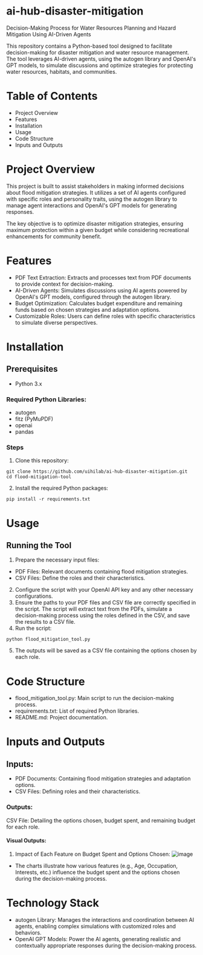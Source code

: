 # ai-hub-disaster-mitigation
Decision-Making Process for Water Resources Planning and Hazard Mitigation Using AI-Driven Agents

This repository contains a Python-based tool designed to facilitate decision-making for disaster mitigation and water resource management. The tool leverages AI-driven agents, using the autogen library and OpenAI's GPT models, to simulate discussions and optimize strategies for protecting water resources, habitats, and communities.

# Table of Contents

- Project Overview
- Features
- Installation
- Usage
- Code Structure
- Inputs and Outputs

# Project Overview

This project is built to assist stakeholders in making informed decisions about flood mitigation strategies. It utilizes a set of AI agents configured with specific roles and personality traits, using the autogen library to manage agent interactions and OpenAI's GPT models for generating responses.

The key objective is to optimize disaster mitigation strategies, ensuring maximum protection within a given budget while considering recreational enhancements for community benefit.

# Features

- PDF Text Extraction: Extracts and processes text from PDF documents to provide context for decision-making.
- AI-Driven Agents: Simulates discussions using AI agents powered by OpenAI's GPT models, configured through the autogen library.
- Budget Optimization: Calculates budget expenditure and remaining funds based on chosen strategies and adaptation options.
- Customizable Roles: Users can define roles with specific characteristics to simulate diverse perspectives.

# Installation

## Prerequisites
- Python 3.x

### Required Python Libraries:
- autogen
- fitz (PyMuPDF)
- openai
- pandas

### Steps

1. Clone this repository:

```
git clone https://github.com/uihilab/ai-hub-disaster-mitigation.git
cd flood-mitigation-tool
```

2. Install the required Python packages:
```   
pip install -r requirements.txt
```

# Usage

## Running the Tool
1. Prepare the necessary input files:
- PDF Files: Relevant documents containing flood mitigation strategies.
- CSV Files: Define the roles and their characteristics.
2. Configure the script with your OpenAI API key and any other necessary configurations.
3. Ensure the paths to your PDF files and CSV file are correctly specified in the script. The script will extract text from the PDFs, simulate a decision-making process using the roles defined in the CSV, and save the results to a CSV file.
4. Run the script:
```
python flood_mitigation_tool.py
```
5. The outputs will be saved as a CSV file containing the options chosen by each role.

# Code Structure

- flood_mitigation_tool.py: Main script to run the decision-making process.
- requirements.txt: List of required Python libraries.
- README.md: Project documentation.
  
# Inputs and Outputs

## Inputs:
- PDF Documents: Containing flood mitigation strategies and adaptation options.
- CSV Files: Defining roles and their characteristics.
### Outputs:
CSV File: Detailing the options chosen, budget spent, and remaining budget for each role.

#### Visual Outputs:
1. Impact of Each Feature on Budget Spent and Options Chosen:
   ![image](https://github.com/user-attachments/assets/061de146-fae4-40f1-9af8-0876c7f36a3c)
- The charts illustrate how various features (e.g., Age, Occupation, Interests, etc.) influence the budget spent and the options chosen during the decision-making process.

# Technology Stack

- autogen Library: Manages the interactions and coordination between AI agents, enabling complex simulations with customized roles and behaviors.
- OpenAI GPT Models: Power the AI agents, generating realistic and contextually appropriate responses during the decision-making process.








